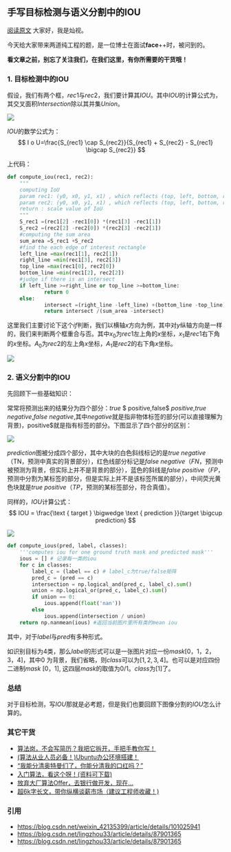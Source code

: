 ## 手写目标检测与语义分割中的IOU




[阅读原文](https://mp.weixin.qq.com/s?__biz=MzkzNDIxMzE1NQ==&mid=2247486222&idx=1&sn=ec8991c9bf1fa2646c6b5f192c4b92f5&chksm=c241e842f53661541d7cb53c2ca828979e5434b4db207c8469d2ee156b4416a667b90841a1b9&scene=178&cur_album_id=1860258784426672132#rd)
大家好，我是灿视。

今天给大家带来两道纯工程的题，是一位博士在面试**face**++时，被问到的。

**看文章之前，别忘了关注我们，在我们这里，有你所需要的干货哦！**



### 1. 目标检测中的IOU



假设，我们有两个框，$rec1$与$rec2$，我们要计算其$IOU$。其中$IOU$的计算公式为，其交叉面积$Intersection$除以其并集$Union$。


![](https://files.mdnice.com/user/6935/9ee39aa5-ba2b-4ab8-821b-337517e00c79.png)


$IOU$的数学公式为：
$$
I o U=\frac{S_{rec1} \cap S_{rec2}}{S_{rec1} + S_{rec2} - S_{rec1} \bigcap S_{rec2}}
$$





上代码：

```python
def compute_iou(rec1, rec2):
    """
    computing IoU
    param rec1: (y0, x0, y1, x1) , which reflects (top, left, bottom, right)
    param rec2: (y0, x0, y1, x1) , which reflects (top, left, bottom, right)
    return : scale value of IoU
    """
    S_rec1 =(rec1[2] -rec1[0]) *(rec1[3] -rec1[1])
    S_rec2 =(rec2[2] -rec2[0]) *(rec2[3] -rec2[1])
    #computing the sum area
    sum_area =S_rec1 +S_rec2
    #find the each edge of interest rectangle
    left_line =max(rec1[1], rec2[1])
    right_line =min(rec1[3], rec2[3])
    top_line =max(rec1[0], rec2[0])
    bottom_line =min(rec1[2], rec2[2])
    #judge if there is an intersect
    if left_line >=right_line or top_line >=bottom_line:
            return 0
    else:
            intersect =(right_line -left_line) +(bottom_line -top_line)
            return intersect /(sum_area -intersect)
```

这里我们主要讨论下这个$if$判断，我们以横轴$x$方向为例，其中对$y$纵轴方向是一样的，我们来判断两个框重合与否。其中$x_{0}$为$rec1$左上角的$x$坐标，$x_{1}$是$rec1$右下角的$x$坐标。$A_{0}$为$rec2$的左上角$x$坐标，$A_{1}$是$rec2$的右下角$x$坐标。

![](https://files.mdnice.com/user/6935/6673500b-e928-4e08-9db8-0f575c98ef58.png)

### 2. 语义分割中的IOU

先回顾下一些基础知识：

常常将预测出来的结果分为四个部分：$true$ $ positive$,$false$ $positive$,$true$ $negative$,$false$ $negative$,其中$negative$就是指非物体标签的部分(可以直接理解为背景)，positive$就是指有标签的部分。下图显示了四个部分的区别：


![](https://files.mdnice.com/user/6935/d4d901fb-7394-4311-8fb6-e59d86817425.png)


$prediction$图被分成四个部分，其中大块的白色斜线标记的是$true$ $negative$（TN，预测中真实的背景部分），红色线部分标记是$false$ $negative$（$FN$，预测中被预测为背景，但实际上并不是背景的部分），蓝色的斜线是$false$ $positive$（$FP$，预测中分割为某标签的部分，但是实际上并不是该标签所属的部分），中间荧光黄色块就是$true$  $positive$（$TP$，预测的某标签部分，符合真值）。

同样的，$IOU$计算公式：
$$
IOU = \frac{\text { target } \bigwedge \text { prediction }}{target \bigcup prediction}
$$

![](https://files.mdnice.com/user/6935/bba60b3c-e8bc-4764-acb1-75d6f5c012de.png)


```py
def compute_ious(pred, label, classes):
    '''computes iou for one ground truth mask and predicted mask'''
    ious = [] # 记录每一类的iou
    for c in classes:
        label_c = (label == c) # label_c为true/false矩阵
        pred_c = (pred == c)
        intersection = np.logical_and(pred_c, label_c).sum()
        union = np.logical_or(pred_c, label_c).sum()
        if union == 0:
            ious.append(float('nan'))  
        else
            ious.append(intersection / union)
    return np.nanmean(ious) #返回当前图片里所有类的mean iou
```

其中，对于$label$与$pred$有多种形式。



如识别目标为4类，那么$label$的形式可以是一张图片对应一份$mask[0，1，2，3，4]$，其中$0$ 为背景，我们省略，则$class$可以为$[1,2,3,4]$。也可以是对应四份二进制$mask$ $[0，1]$, 这四层$mask$的取值为$0/1$。$class$为$[1]$了。





### 总结

对于目标检测，写$IOU$那就是必考题，但是我们也要回顾下图像分割的$IOU$怎么计算的。





### 其它干货

- [算法岗，不会写简历？我把它拆开，手把手教你写！](http://mp.weixin.qq.com/s?__biz=MzkzNDIxMzE1NQ==&mid=2247485095&idx=1&sn=b3fa4c5e87d2c883e4234a512b03f925&chksm=c241e5ebf5366cfd0e1e878d6f81cc441c39da645f53f470547a6e1ca8fad20d3de16f3055bb&scene=21#wechat_redirect)
- [(算法从业人员必备！)Ubuntu办公环境搭建！](http://mp.weixin.qq.com/s?__biz=MzkzNDIxMzE1NQ==&mid=2247485184&idx=1&sn=cc9ac830e1fccceac03b1ec18c4cdc84&chksm=c241e44cf5366d5ac977c3f78b2b83148a6dba80ab8213c31ecc77582fe2eb2d2991bb76ecfc&scene=21#wechat_redirect)
- [“我能分清奥特曼们了，你能分清我的口红吗？”](http://mp.weixin.qq.com/s?__biz=MzkzNDIxMzE1NQ==&mid=2247485606&idx=1&sn=a54673568dda61af44ff3a707dd52927&chksm=c241ebeaf53662fc27913f4ce84252efd7d996e16a30828d52dcd840de0868f2ae8f911dda09&scene=21#wechat_redirect)
- [入门算法，看这个呀！(资料可下载)](http://mp.weixin.qq.com/s?__biz=MzkzNDIxMzE1NQ==&mid=2247485678&idx=1&sn=1f4c265a29bc78f3c3470cdf328a2d7b&chksm=c241eba2f53662b487a3a0a629d97b1e811552153728031c2b30614aeadd722cc83bf1d3d866&scene=21#wechat_redirect)
- [放弃大厂算法Offer，去银行做开发，现在...](http://mp.weixin.qq.com/s?__biz=MzkzNDIxMzE1NQ==&mid=2247485716&idx=1&sn=ca48d6fd590c9a76749c41c47e5f2da3&chksm=c241ea58f536634e7b19eab8b6f14953e068b8701623fd8c1f3deb6e1abd26503e7062bddcfd&scene=21#wechat_redirect)
- [超6k字长文，带你纵横谈薪市场（建议工程师收藏！)](http://mp.weixin.qq.com/s?__biz=MzkzNDIxMzE1NQ==&mid=2247485766&idx=1&sn=e8c91387c1f8cb5902b695e73018a609&chksm=c241ea0af536631c7c9f01eac9e596536f1c666a824b6ea80915189b773473dd9e54ef26d751&scene=21#wechat_redirect)



### 引用

- https://blog.csdn.net/weixin_42135399/article/details/101025941
- https://blog.csdn.net/lingzhou33/article/details/87901365
- https://blog.csdn.net/lingzhou33/article/details/87901365
